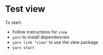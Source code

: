 # Test view

To start:
- Follow instructions for `view`
- `yarn` to install dependencies
- `yarn link "view"` to use the view package
- `yarn start`
